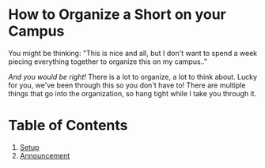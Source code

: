 # How to Organize a Short on your Campus 
You might be thinking: "This is nice and all, but I don't want to spend a week piecing everything together to organize this on my campus.."

_And you would be right!_ There is a lot to organize, a lot to think about. Lucky for you, we've been through this so you don't have to! There are multiple things that go into the organization, so hang tight while I take you through it.

# Table of Contents
1. [Setup](SETUP.md)
2. [Announcement](ANNOUNCEMENT.md)

